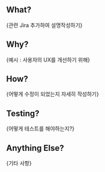 ## What?

{관련 Jira 추가하여 설명작성하기}

## Why?

{예시 : 사용자의 UX를 개선하기 위해}

## How?

{어떻게 수정이 되었는지 자세히 작성하기}

## Testing?

{어떻게 테스트를 해야하는지?}

## Anything Else?

{기타 사항}